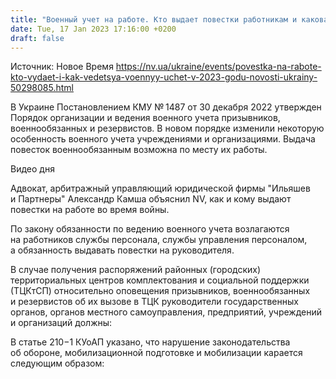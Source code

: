 ```yaml
---
title: "Военный учет на работе. Кто выдает повестки работникам и какова ответственность за нарушение новых правил"
date: Tue, 17 Jan 2023 17:16:00 +0200
draft: false
---
```

Источник: Новое Время https://nv.ua/ukraine/events/povestka-na-rabote-kto-vydaet-i-kak-vedetsya-voennyy-uchet-v-2023-godu-novosti-ukrainy-50298085.html


В Украине Постановлением КМУ № 1487 от 30 декабря 2022 утвержден Порядок организации и ведения военного учета призывников, военнообязанных и резервистов. В новом порядке изменили некоторую особенность военного учета учреждениями и организациями. Выдача повесток военнообязанным возможна по месту их работы.

  Видео дня   

Адвокат, арбитражный управляющий юридической фирмы "Ильяшев и Партнеры" Александр Камша объяснил NV, как и кому выдают повестки на работе во время войны.

По закону обязанности по ведению военного учета возлагаются на работников службы персонала, службы управления персоналом, а обязанность выдавать повестки на руководителя.

В случае получения распоряжений районных (городских) территориальных центров комплектования и социальной поддержки (ТЦКтСП) относительно оповещения призывников, военнообязанных и резервистов об их вызове в ТЦК руководители государственных органов, органов местного самоуправления, предприятий, учреждений и организаций должны:

В статье 210−1 КУоАП указано, что нарушение законодательства об обороне, мобилизационной подготовке и мобилизации карается следующим образом:
